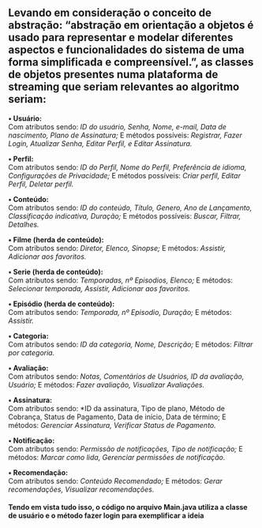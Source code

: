<h2> Levando em consideração o conceito de abstração: “abstração em orientação a objetos é usado para representar e modelar diferentes aspectos e funcionalidades do sistema de uma forma simplificada e compreensível.”, as classes de objetos presentes numa plataforma de streaming que seriam relevantes ao algoritmo seriam:</h2>

**•	Usuário:**<br>
Com atributos sendo: *ID do usuário, Senha, Nome, e-mail, Data de nascimento, Plano de Assinatura;*
E métodos possíveis: *Registrar, Fazer Login, Atualizar Senha, Editar Perfil, e Editar Assinatura.*

**•	Perfil:**<br>
Com atributos sendo: *ID do Perfil, Nome do Perfil, Preferência de idioma, Configurações de Privacidade;*
E métodos possíveis: *Criar perfil, Editar Perfil, Deletar perfil.*

**•	Conteúdo:**<br>
Com atributos sendo: *ID do conteúdo, Título, Genero, Ano de Lançamento, Classificação indicativa, Duração;*
E métodos possíveis: *Buscar, Filtrar, Detalhes.*

**•	Filme (herda de conteúdo):**<br>
Com atributos sendo: *Diretor, Elenco, Sinopse;*
E métodos: *Assistir, Adicionar aos favoritos.*

**•	Serie (herda de conteúdo):**<br>
Com atributos sendo: *Temporadas, nº Episodios, Elenco;*
E métodos: *Selecionar temporada, Assistir, Adicionar aos favoritos.*

**•	Episódio (herda de conteúdo):**<br>
Com atributos sendo: *Temporada, nº Episodio, Duração;*
E métodos: *Assistir.*

**•	Categoria:**<br>
Com atributos sendo: *ID da categoria, Nome, Descrição;*
E métodos: *Filtrar por categoria.*

**•	Avaliação:**<br>
Com atributos sendo: *Notas, Comentários de Usuários, ID da avaliação, Usuário;*
E métodos: *Fazer avaliação, Visualizar Avaliações.*

**•	Assinatura:**<br>
Com atributos sendo: *ID da assinatura, Tipo de plano, Método de Cobrança, Status de Pagamento, Data de início, Data de término;
E métodos: *Gerenciar Assinatura, Verificar Status de Pagamento.*

**•	Notificação:**<br>
Com atributos sendo: *Permissão de notificações, Tipo de notificação;*
E métodos: *Marcar como lida, Gerenciar permissões de notificação.*

**•	Recomendação:**<br>
Com atributos sendo: *Conteúdo Recomendado;*
E métodos: *Gerar recomendações, Visualizar recomendações.*

<h4> Tendo em vista tudo isso, o código no arquivo Main.java utiliza a classe de usuário e o método fazer login para exemplificar a ideia </h4>
